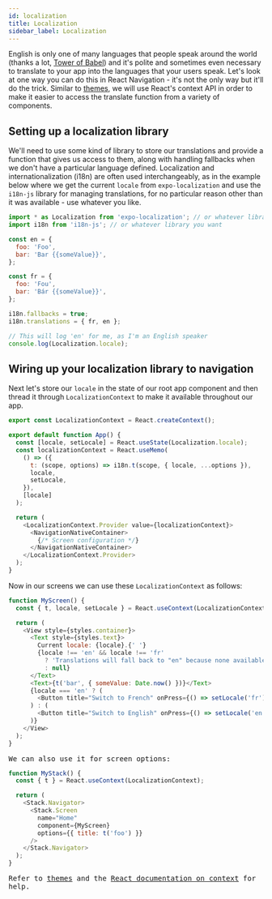 ```yaml
---
id: localization
title: Localization
sidebar_label: Localization
---
```


English is only one of many languages that people speak around the world (thanks a lot, [Tower of Babel](https://en.wikipedia.org/wiki/Tower_of_Babel)) and it's polite and sometimes even necessary to translate to your app into the languages that your users speak. Let's look at one way you can do this in React Navigation - it's not the only way but it'll do the trick. Similar to [themes](themes.html), we will use React's context API in order to make it easier to access the translate function from a variety of components.

## Setting up a localization library

We'll need to use some kind of library to store our translations and provide a function that gives us access to them, along with handling fallbacks when we don't have a particular language defined. Localization and internationalization (i18n) are often used interchangeably, as in the example below where we get the current `locale` from `expo-localization` and use the `i18n-js` library for managing translations, for no particular reason other than it was available - use whatever you like.

```jsx
import * as Localization from 'expo-localization'; // or whatever library you want
import i18n from 'i18n-js'; // or whatever library you want

const en = {
  foo: 'Foo',
  bar: 'Bar {{someValue}}',
};

const fr = {
  foo: 'Fou',
  bar: 'Bár {{someValue}}',
};

i18n.fallbacks = true;
i18n.translations = { fr, en };

// This will log 'en' for me, as I'm an English speaker
console.log(Localization.locale);
```

## Wiring up your localization library to navigation

Next let's store our `locale` in the state of our root app component and then thread it through `LocalizationContext` to make it available throughout our app.

```js
export const LocalizationContext = React.createContext();

export default function App() {
  const [locale, setLocale] = React.useState(Localization.locale);
  const localizationContext = React.useMemo(
    () => ({
      t: (scope, options) => i18n.t(scope, { locale, ...options }),
      locale,
      setLocale,
    }),
    [locale]
  );

  return (
    <LocalizationContext.Provider value={localizationContext}>
      <NavigationNativeContainer>
        {/* Screen configuration */}
      </NavigationNativeContainer>
    </LocalizationContext.Provider>
  );
}
```

Now in our screens we can use these `LocalizationContext` as follows:

<samp id="localization">

```js
function MyScreen() {
  const { t, locale, setLocale } = React.useContext(LocalizationContext);

  return (
    <View style={styles.container}>
      <Text style={styles.text}>
        Current locale: {locale}.{' '}
        {locale !== 'en' && locale !== 'fr'
          ? 'Translations will fall back to "en" because none available'
          : null}
      </Text>
      <Text>{t('bar', { someValue: Date.now() })}</Text>
      {locale === 'en' ? (
        <Button title="Switch to French" onPress={() => setLocale('fr')} />
      ) : (
        <Button title="Switch to English" onPress={() => setLocale('en')} />
      )}
    </View>
  );
}
```

We can also use it for screen options:

<samp id="localization-with-title">

```js
function MyStack() {
  const { t } = React.useContext(LocalizationContext);

  return (
    <Stack.Navigator>
      <Stack.Screen
        name="Home"
        component={MyScreen}
        options={{ title: t('foo') }}
      />
    </Stack.Navigator>
  );
}
```

Refer to [themes](themes.md) and the [React documentation on context](https://reactjs.org/docs/context.html) for help.
